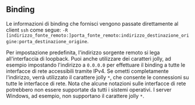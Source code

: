 ## Binding

Le informazioni di binding che fornisci vengono passate direttamente al client `ssh` come segue: `-R [indirizzo_fonte_remoto:]porta_fonte_remoto:indirizzo_destinazione_origine:porta_destinazione_origine`.

Per impostazione predefinita, l'indirizzo sorgente remoto si lega all'interfaccia di loopback. Puoi anche utilizzare dei caratteri jolly, ad esempio impostando l'indirizzo a `0.0.0.0` per effettuare il binding a tutte le interfacce di rete accessibili tramite IPv4. Se ometti completamente l'indirizzo, verrà utilizzato il carattere jolly `*`, che consente le connessioni su tutte le interfacce di rete. Nota che alcune notazioni sulle interfacce di rete potrebbero non essere supportate da tutti i sistemi operativi. I server Windows, ad esempio, non supportano il carattere jolly `*`.
